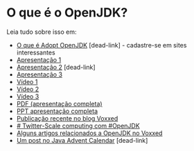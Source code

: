 # O que é o OpenJDK?

Leia tudo sobre isso em:
* [O que é Adopt OpenJDK](https://java.net/projects/adoptopenjdk/pages/AdoptOpenJDK#Getting_Started) [dead-link] - cadastre-se em sites interessantes
* [Apresentação 1](http://bit.ly/1lZtesx)
* [Apresentação 2](http://www.slideshare.net/neomatrix369/how-is-java-jvm-built-adopt-openjdk-is-our-reswer) [dead-link]
* [Apresentação 3](http://www.slideshare.net/neomatrix369/how-is-jdkjvm-built-back-then-and-now)
* [Vídeo 1](http://www.youtube.com/watch?v=Cvyo0rfSQsw)
* [Vídeo 2](https://t.co/NrbrvWZaKO)
* [Vídeo 3](https://t.co/UJf5tqdNsd)
* [PDF (apresentação completa)](http://bit.ly/16QUelB)
* [PPT apresentação completa](http://bit.ly/1aXtErZ)
* [Publicação recente no blog Voxxed](https://www.voxxed.com/blog/2015/01/java-jvm-built-adopt-openjdk-answer/)
* [# Twitter-Scale computing com #OpenJDK](https://t.co/f4GDsfBADv)
* [Alguns artigos relacionados a OpenJDK no Voxxed](https://www.voxxed.com/?s=openjdk)
* [Um post no Java Advent Calendar](http://www.javaadvent.com/2014/12/the-java-ecosystem-my-top-5-highlights.html) [dead-link]